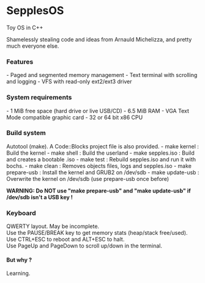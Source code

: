SepplesOS
=========

Toy OS in C++

Shamelessly stealing code and ideas from Arnauld Michelizza, and pretty much everyone else.

<h3>Features</h3>
- Paged and segmented memory management
- Text terminal with scrolling and logging
- VFS with read-only ext2/ext3 driver

<h3>System requirements</h3>
- 1 MiB free space (hard drive or live USB/CD)
- 6.5 MiB RAM
- VGA Text Mode compatible graphic card
- 32 or 64 bit x86 CPU

<h3>Build system</h3>
Autotool (make). A Code::Blocks project file is also provided.
- make kernel : Build the kernel
- make shell : Build the userland
- make sepples.iso : Build and creates a bootable .iso
- make test : Rebuild sepples.iso and run it with bochs.
- make clean : Removes objects files, logs and sepples.iso
- make prepare-usb : Install the kernel and GRUB2 on /dev/sdb
- make update-usb : Overwrite the kernel on /dev/sdb (use prepare-usb once before)

<b>WARNING: Do NOT use "make prepare-usb" and "make update-usb" if /dev/sdb isn't a USB key !</b>

<h3>Keyboard</h3>
QWERTY layout. May be incomplete.<br/>
Use the PAUSE/BREAK key to get memory stats (heap/stack free/used).<br/>
Use CTRL+ESC to reboot and ALT+ESC to halt.<br/>
Use PageUp and PageDown to scroll up/down in the terminal.<br/>

<h4>But why ?</h4>
Learning.

